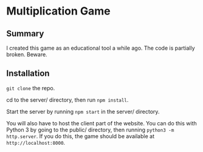 # Multiplication Game

## Summary
I created this game as an educational tool a while ago. The code is partially broken. Beware.

## Installation
`git clone` the repo.

cd to the server/ directory, then run `npm install`.

Start the server by running `npm start` in the server/ directory.

You will also have to host the client part of the website. You can do this with Python 3 by going to the public/ directory, then running `python3 -m http.server`. If you do this, the game should be available at `http://localhost:8000`.

